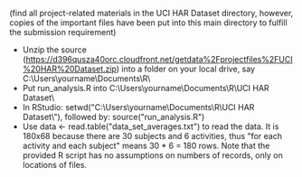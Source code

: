 (find all project-related materials in the UCI HAR Dataset directory, however, copies of the important files have been put into this main directory to fulfill the submission requirement)
* Unzip the source (https://d396qusza40orc.cloudfront.net/getdata%2Fprojectfiles%2FUCI%20HAR%20Dataset.zip) into a folder on your local drive, say C:\Users\yourname\Documents\R\
* Put run_analysis.R into C:\Users\yourname\Documents\R\UCI HAR Dataset\
* In RStudio: setwd("C:\\Users\\yourname\\Documents\\R\\UCI HAR Dataset\\"), followed by: source("run_analysis.R")
* Use data <- read.table("data_set_averages.txt") to read the data. It is 180x68 because there are 30 subjects and 6 activities, thus "for each activity and each subject" means 30 * 6 = 180 rows. Note that the provided R script has no assumptions on numbers of records, only on locations of files.

